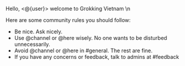 Hello, <@{user}> welcome to Grokking Vietnam \n

Here are some community rules you should follow:
- Be nice. Ask nicely.
- Use @channel or @here wisely. No one wants to be disturbed unnecessarily.
- Avoid @channel or @here in #general. The rest are fine.
- If you have any concerns or feedback, talk to admins at #feedback

